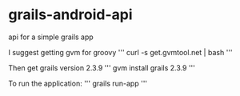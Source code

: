 grails-android-api
==================

api for a simple grails app

I suggest getting gvm for groovy
'''
curl -s get.gvmtool.net | bash
'''

Then get grails version 2.3.9
'''
gvm install grails 2.3.9
'''

To run the application:
'''
grails run-app
'''
